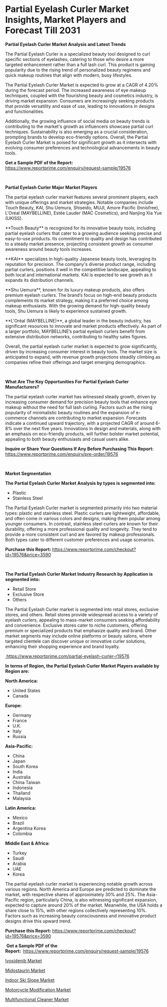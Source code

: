 <p><h1>Partial Eyelash Curler Market Insights, Market Players and Forecast Till 2031</h1></p><p><strong>Partial Eyelash Curler Market Analysis and Latest Trends</strong></p>
<p><p>The Partial Eyelash Curler is a specialized beauty tool designed to curl specific sections of eyelashes, catering to those who desire a more targeted enhancement rather than a full lash curl. This product is gaining popularity due to the rising trend of personalized beauty regimens and quick makeup routines that align with modern, busy lifestyles.</p><p>The Partial Eyelash Curler Market is expected to grow at a CAGR of 4.20% during the forecast period. The increased awareness of eye makeup techniques, coupled with the flourishing beauty and cosmetics industry, is driving market expansion. Consumers are increasingly seeking products that provide versatility and ease of use, leading to innovations in designs and functionalities. </p><p>Additionally, the growing influence of social media on beauty trends is contributing to the market's growth as influencers showcase partial curl techniques. Sustainability is also emerging as a crucial consideration, prompting brands to develop eco-friendly options. Overall, the Partial Eyelash Curler Market is poised for significant growth as it intersects with evolving consumer preferences and technological advancements in beauty tools.</p></p>
<p><strong>Get a Sample PDF of the Report:&nbsp;</strong> <a href="https://www.reportprime.com/enquiry/request-sample/19576?utm_campaign=7&utm_medium=2&utm_source=Github&utm_content=ia&utm_term=23112024&utm_id=partial-eyelash-curler">https://www.reportprime.com/enquiry/request-sample/19576</a></p>
<p>&nbsp;</p>
<p><strong>Partial Eyelash Curler Major Market Players</strong></p>
<p><p>The partial eyelash curler market features several prominent players, each with unique offerings and market strategies. Notable companies include Touch Beauty, KAI, Shu Uemura, Shiseido, MUJI, Amore Pacific (Innisfree), L'Oréal (MAYBELLINE), Estée Lauder (MAC Cosmetics), and Nanjing Xia Yue (UKISS).</p><p>**Touch Beauty** is recognized for its innovative beauty tools, including partial eyelash curlers that cater to a growing audience seeking precise and easy-to-use products. Its commitment to quality and design has contributed to a steady market presence, projecting consistent growth as consumer awareness around beauty tools increases.</p><p>**KAI** specializes in high-quality Japanese beauty tools, leveraging its reputation for precision. The company's diverse product range, including partial curlers, positions it well in the competitive landscape, appealing to both local and international markets. KAI is expected to see growth as it expands its distribution channels.</p><p>**Shu Uemura**, known for its luxury makeup products, also offers premium eyelash curlers. The brand’s focus on high-end beauty products complements its market strategy, making it a preferred choice among makeup enthusiasts. With the growing demand for high-quality beauty tools, Shu Uemura is likely to experience sustained growth.</p><p>**L'Oréal (MAYBELLINE)**, a global leader in the beauty industry, has significant resources to innovate and market products effectively. As part of a larger portfolio, MAYBELLINE’s partial eyelash curlers benefit from extensive distribution networks, contributing to healthy sales figures.</p><p>Overall, the partial eyelash curler market is expected to grow significantly, driven by increasing consumer interest in beauty tools. The market size is anticipated to expand, with revenue growth projections steadily climbing as companies refine their offerings and target emerging demographics.</p></p>
<p>&nbsp;</p>
<p><strong>What Are The Key Opportunities For Partial Eyelash Curler Manufacturers?</strong></p>
<p><p>The partial eyelash curler market has witnessed steady growth, driven by increasing consumer demand for precision beauty tools that enhance eye makeup without the need for full lash curling. Factors such as the rising popularity of minimalistic beauty routines and the expansion of e-commerce channels are contributing to market expansion. Forecasts indicate a continued upward trajectory, with a projected CAGR of around 6-8% over the next five years. Innovations in design and materials, along with an emphasis on eco-friendly products, will further bolster market potential, appealing to both beauty enthusiasts and casual users alike.</p></p>
<p><strong>Inquire or Share Your Questions If Any Before Purchasing This Report:</strong> <a href="https://www.reportprime.com/enquiry/pre-order/19576?utm_campaign=7&utm_medium=2&utm_source=Github&utm_content=ia&utm_term=23112024&utm_id=partial-eyelash-curler">https://www.reportprime.com/enquiry/pre-order/19576</a></p>
<p>&nbsp;</p>
<p><strong>Market Segmentation</strong></p>
<p><strong>The Partial Eyelash Curler Market Analysis by types is segmented into:</strong></p>
<p><ul><li>Plastic</li><li>Stainless Steel</li></ul></p>
<p><p>The Partial Eyelash Curler market is segmented primarily into two material types: plastic and stainless steel. Plastic curlers are lightweight, affordable, and often come in various colors and designs, making them popular among younger consumers. In contrast, stainless steel curlers are known for their durability, offering a more professional quality and longevity. They tend to provide a more consistent curl and are favored by makeup professionals. Both types cater to different customer preferences and usage scenarios.</p></p>
<p><strong>Purchase this Report:&nbsp;</strong><a href="https://www.reportprime.com/checkout?id=19576&price=3590&utm_campaign=7&utm_medium=2&utm_source=Github&utm_content=ia&utm_term=23112024&utm_id=partial-eyelash-curler">https://www.reportprime.com/checkout?id=19576&price=3590</a></p>
<p>&nbsp;</p>
<p><strong>The Partial Eyelash Curler Market Industry Research by Application is segmented into:</strong></p>
<p><ul><li>Retail Store</li><li>Exclusive Store</li><li>Others</li></ul></p>
<p><p>The Partial Eyelash Curler market is segmented into retail stores, exclusive stores, and others. Retail stores provide widespread access to a variety of eyelash curlers, appealing to mass-market consumers seeking affordability and convenience. Exclusive stores cater to niche customers, offering premium or specialized products that emphasize quality and brand. Other market segments may include online platforms or beauty salons, where targeted clientele can discover unique or innovative curler solutions, enhancing their shopping experience and brand loyalty.</p></p>
<p><a href="https://www.reportprime.com/partial-eyelash-curler-r19576?utm_campaign=7&utm_medium=2&utm_source=Github&utm_content=ia&utm_term=23112024&utm_id=partial-eyelash-curler">&nbsp;https://www.reportprime.com/partial-eyelash-curler-r19576</a></p>
<p><strong>In terms of Region, the Partial Eyelash Curler Market Players available by Region are:</strong></p>
<p>
    <p> <strong> North America: </strong>
        <ul>
            <li>United States</li>
            <li>Canada</li>
        </ul>
        </p> 
    <p> <strong> Europe: </strong>
        <ul>
            <li>Germany</li>
            <li>France</li>
            <li>U.K.</li>
            <li>Italy</li>
            <li>Russia</li>
        </ul>
        </p> 
    <p> <strong> Asia-Pacific: </strong>
        <ul>
            <li>China</li>
            <li>Japan</li>
            <li>South Korea</li>
            <li>India</li>
            <li>Australia</li>
            <li>China Taiwan</li>
            <li>Indonesia</li>
            <li>Thailand</li>
            <li>Malaysia</li>
        </ul>
        </p> 
    <p> <strong> Latin America: </strong>
        <ul>
            <li>Mexico</li>
            <li>Brazil</li>
            <li>Argentina Korea</li>
            <li>Colombia</li>
        </ul>
        </p> 
    <p> <strong> Middle East & Africa: </strong>
        <ul>
            <li>Turkey</li>
            <li>Saudi</li>
            <li>Arabia</li>
            <li>UAE</li>
            <li>Korea</li>
        </ul>
    </p>
    </p>
<p><p>The partial eyelash curler market is experiencing notable growth across various regions. North America and Europe are predicted to dominate the market, with respective shares of approximately 30% and 25%. The Asia-Pacific region, particularly China, is also witnessing significant expansion, expected to capture around 20% of the market. Meanwhile, the USA holds a share close to 15%, with other regions collectively representing 10%. Factors such as increasing beauty consciousness and innovative product designs drive this upward trend.</p></p>
<p><strong>Purchase this Report: </strong><a href="https://www.reportprime.com/checkout?id=19576&price=3590&utm_campaign=7&utm_medium=2&utm_source=Github&utm_content=ia&utm_term=23112024&utm_id=partial-eyelash-curler">https://www.reportprime.com/checkout?id=19576&price=3590</a></p>
<p>&nbsp;<strong>Get a Sample PDF of the Report:&nbsp;&nbsp;</strong><a href="https://www.reportprime.com/enquiry/request-sample/19576?utm_campaign=7&utm_medium=2&utm_source=Github&utm_content=ia&utm_term=23112024&utm_id=partial-eyelash-curler">https://www.reportprime.com/enquiry/request-sample/19576</a></p>
<p><strong></strong></p>
<p><p><a href="https://www.linkedin.com/pulse/ivosidenib-market-analysis-striking-cagr-7-from-2024-2031-valuable-fp5ve?utm_campaign=7&utm_medium=2&utm_source=Github&utm_content=ia&utm_term=23112024&utm_id=partial-eyelash-curler">Ivosidenib Market</a></p><p><a href="https://www.linkedin.com/pulse/future-demand-revenue-forecast-midostaurin-market-143-cagr-fxtee?utm_campaign=7&utm_medium=2&utm_source=Github&utm_content=ia&utm_term=23112024&utm_id=partial-eyelash-curler">Midostaurin Market</a></p><p><a href="https://issuu.com/reportprime-2/docs/indoor-ski-slope-market-size-2030.p_da02228d87c332?utm_campaign=7&utm_medium=2&utm_source=Github&utm_content=ia&utm_term=23112024&utm_id=partial-eyelash-curler">Indoor Ski Slope Market</a></p><p><a href="https://issuu.com/reportprime-2/docs/motorcycle-modification-market-size_00be4ed5ecda52?utm_campaign=7&utm_medium=2&utm_source=Github&utm_content=ia&utm_term=23112024&utm_id=partial-eyelash-curler">Motorcycle Modification Market</a></p><p><a href="https://github.com/angelajermaine/Market-Research-Report-List-5/blob/main/multifunctional-cleaner-market.md?utm_campaign=7&utm_medium=2&utm_source=Github&utm_content=ia&utm_term=23112024&utm_id=partial-eyelash-curler">Multifunctional Cleaner Market</a></p></p>